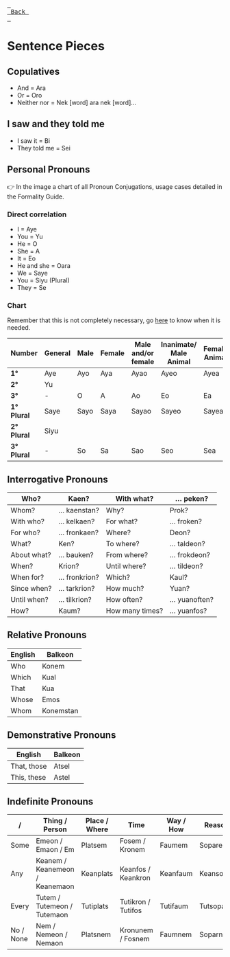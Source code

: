 [<kbd> <br> Back <br> </kbd>][Back]

[Back]: https://metroman.me/en/balkeon/docs

# Sentence Pieces

## Copulatives
- And = Ara
- Or = Oro
- Neither nor = Nek [word] ara nek [word]...

## I saw and they told me
- I saw it = Bi
- They told me = Sei

## Personal Pronouns

👉 In the image a chart of all Pronoun Conjugations, usage cases detailed in the Formality Guide.

### Direct correlation

- I = Aye
- You = Yu
- He = O
- She = A
- It = Eo
- He and she = Oara
- We = Saye
- You = Siyu (Plural)
- They = Se

### Chart

Remember that this is not completely necessary, go [here](https://www.metroman.me/en/balkeon/docs/instructions/formalityregister) to know when it is needed.

| **Number**    | **General** | **Male** | **Female** | **Male and/or female** | **Inanimate/ Male Animal** | **Female Animal** |
| ------------- | ----------- | -------- | ---------- | ---------------------- | -------------------------- | ----------------- |
| **1°**        | Aye         | Ayo      | Aya        | Ayao                   | Ayeo                       | Ayea              |
| **2°**        | Yu          |
| **3°**        | \-          | O        | A          | Ao                     | Eo                         | Ea                |
| **1° Plural** | Saye        | Sayo     | Saya       | Sayao                  | Sayeo                      | Sayea             |
| **2° Plural** | Siyu        |
| **3° Plural** | \-          | So       | Sa         | Sao                    | Seo                        | Sea               |

## Interrogative Pronouns


| Who?        | Kaen?        | With what?      | … peken?     |
| ----------- | ------------ | --------------- | ------------ |
| Whom?       | … kaenstan?  | Why?            | Prok?        |
| With who?   | … kelkaen?   | For what?       | … froken?    |
| For who?    | … fronkaen?  | Where?          | Deon?        |
| What?       | Ken?         | To where?       | … taldeon?   |
| About what? | … bauken?    | From where?     | … frokdeon?  |
| When?       | Krion?       | Until where?    | … tildeon?   |
| When for?   | … fronkrion? | Which?          | Kaul?        |
| Since when? | … tarkrion?  | How much?       | Yuan?        |
| Until when? | … tilkrion?  | How often?      | … yuanoften? |
| How?        | Kaum?        | How many times? | … yuanfos?   |

## Relative Pronouns

| English | Balkeon |
|-------|-----------|
| Who   | Konem     |
| Which | Kual      |
| That  | Kua       |
| Whose | Emos      |
| Whom  | Konemstan |

## Demonstrative Pronouns

| English     | Balkeon |
| ----------- | ------  |
| That, those |  Atsel  |
| This, these |  Astel  |

## Indefinite Pronouns

| /        | Thing / Person                 | Place / Where | Time     | Way / How | Reason    |
| -------- | ------------------------------ | ------------ | ------------------ | -------- | --------- |
| Some     | Emeon / Emaon / Em             | Platsem      | Fosem / Kronem     | Faumem   | Soparem   |
| Any      | Keanem / Keanemeon / Keanemaon | Keanplats    | Keanfos / Keankron | Keanfaum | Keansopar |
| Every    | Tutem / Tutemeon / Tutemaon    | Tutiplats    | Tutikron / Tutifos | Tutifaum | Tutsopar  |
| No / None | Nem / Nemeon / Nemaon          | Platsnem     | Kronunem / Fosnem  | Faumnem  | Soparnem  |
